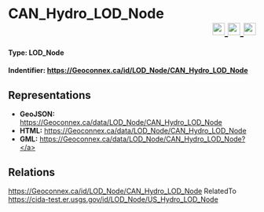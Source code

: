<h1>CAN_Hydro_LOD_Node
<div align="right">
  <a href="https://github.com/jvanulde/GSIP-1/blob/master/mockups/id/LOD_Node/CAN_Hydro_LOD_Node.md?f=rdf" target="_blank">
    <img width="25" title="Display page in RDF/XML format" alt="View in RFF/XML format" src="https://cida-test.er.usgs.gov/chyld-pilot/app/img/rdfxmlicon.png">
  </a>
  <a href="https://github.com/jvanulde/GSIP-1/blob/master/mockups/id/LOD_Node/CAN_Hydro_LOD_Node.md?f=json" target="_blank">
    <img width="25"  title="Display page in JSON-LD format" alt="View in JSON-LD format" src="https://cida-test.er.usgs.gov/chyld-pilot/app/img/jsonicon.png">
  </a>
  <a href="https://github.com/jvanulde/GSIP-1/blob/master/mockups/id/LOD_Node/CAN_Hydro_LOD_Node.md?f=ttl" target="_blank">
    <img width="25"  title="Display page in TTL format" alt="View in TTL format" src="https://cida-test.er.usgs.gov/chyld-pilot/app/img/ttlicon.png">
  </a>
</div>
</h1>

<h4>Type: LOD_Node</h4>

<h4> Indentifier: <a href="https://Geoconnex.ca/id/LOD_Node/CAN_Hydro_LOD_Node">https://Geoconnex.ca/id/LOD_Node/CAN_Hydro_LOD_Node</a></h4>

<h2>Representations</h2>

* <strong>GeoJSON:</strong> <a href="https://Geoconnex.ca/data/LOD_Node/CAN_Hydro_LOD_Nodef=geojson">https://Geoconnex.ca/data/LOD_Node/CAN_Hydro_LOD_Node</a>
* <strong>HTML:</strong> <a href="https://Geoconnex.ca/data/LOD_Node/CAN_Hydro_LOD_Node?f=html">https://Geoconnex.ca/data/LOD_Node/CAN_Hydro_LOD_Node</a>
* <strong>GML:</strong> <a href="https://Geoconnex.ca/data/LOD_Node/CAN_Hydro_LOD_Node?f=gml">https://Geoconnex.ca/data/LOD_Node/CAN_Hydro_LOD_Node?</a> 

<!--USA LOD Node: <a href="https://Geoconnex.ca/id/LOD_Node/US_Hydro_LOD_Node">https://Geoconnex.ca/id/LOD_Node/US_Hydro_LOD_Node</a>-->

<h2>Relations</h2>

https://Geoconnex.ca/id/LOD_Node/CAN_Hydro_LOD_Node  RelatedTo https://cida-test.er.usgs.gov/id/LOD_Node/US_Hydro_LOD_Node

